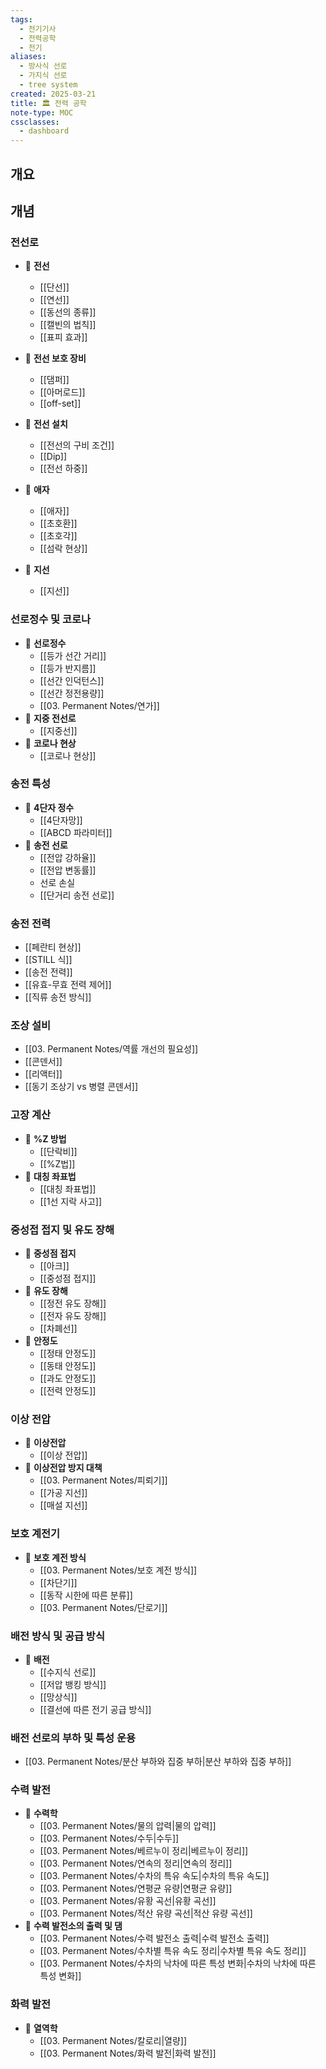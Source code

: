 ```yaml
---
tags:
  - 전기기사
  - 전력공학
  - 전기
aliases:
  - 방사식 선로
  - 가지식 선로
  - tree system
created: 2025-03-21
title: 🏛️ 전력 공학
note-type: MOC
cssclasses:
  - dashboard
---
```


## 개요

## 개념

### 전선로

- 📖 **전선**
	- [[단선]]
	- [[연선]]
	- [[동선의 종류]]
	- [[캘빈의 법칙]]
	- [[표피 효과]]
	
- 📖 **전선 보호 장비**
	- [[댐퍼]]
	- [[아머로드]]
	- [[off-set]]
- 📖 **전선 설치**
	- [[전선의 구비 조건]]
	- [[Dip]]
	- [[전선 하중]]
- 📖 **애자**
	- [[애자]]
	- [[초호환]]
	- [[초호각]]
	- [[섬락 현상]]
- 📖 **지선**
	- [[지선]]

### 선로정수 및 코로나

- 📖 **선로정수**
	- [[등가 선간 거리]]
	- [[등가 반지름]]
	- [[선간 인덕턴스]]
	- [[선간 정전용량]]
	- [[03. Permanent Notes/연가]]
- 📖 **지중 전선로**
	- [[지중선]]
- 📖 **코로나 현상**
	- [[코로나 현상]]
### 송전 특성
- 📖 **4단자 정수**
	- [[4단자망]]
	- [[ABCD 파라미터]]
- 📖 **송전 선로**
	- [[전압 강하율]]
	- [[전압 변동률]]
	- 선로 손실
	- [[단거리 송전 선로]]

### 송전 전력
- [[페란티 현상]]
- [[STILL 식]]
- [[송전 전력]]
- [[유효-무효 전력 제어]]
- [[직류 송전 방식]]
### 조상 설비
- [[03. Permanent Notes/역률 개선의 필요성]]
- [[콘덴서]]
- [[리액터]]
- [[동기 조상기 vs 병렬 콘덴서]]




### 고장 계산
- 📖 **%Z 방법**
	- [[단락비]]
	- [[%Z법]]
- 📖 **대칭 좌표법**
	- [[대칭 좌표법]]
	- [[1선 지락 사고]]

### 중성접 접지 및 유도 장해
- 📖 **중성점 접지**
	- [[아크]]
	- [[중성점 접지]]
- 📖 **유도 장해**
	- [[정전 유도 장해]]
	- [[전자 유도 장해]]
	- [[차폐선]]
- 📖 **안정도**
	- [[정태 안정도]]
	- [[동태 안정도]]
	- [[과도 안정도]]
	- [[전력 안정도]]
### 이상 전압

- 📖 **이상전압**
	- [[이상 전압]]
- 📖 **이상전압 방지 대책**
	- [[03. Permanent Notes/피뢰기]]
	- [[가공 지선]]
	- [[매설 지선]]


### 보호 계전기
- 📖 **보호 계전 방식**
	- [[03. Permanent Notes/보호 계전 방식]]
	- [[차단기]]
	- [[동작 시한에 따른 분류]]
	- [[03. Permanent Notes/단로기]]
### 배전 방식 및 공급 방식
- 📖 **배전**
	- [[수지식 선로]]
	- [[저압 뱅킹 방식]]
	- [[망상식]]
	- [[결선에 따른 전기 공급 방식]]

### 배전 선로의 부하 및 특성 운용
- [[03. Permanent Notes/분산 부하와 집중 부하|분산 부하와 집중 부하]]
### 수력 발전
- 📖 **수력학**
	- [[03. Permanent Notes/물의 압력|물의 압력]]
	- [[03. Permanent Notes/수두|수두]]
	- [[03. Permanent Notes/베르누이 정리|베르누이 정리]]
	- [[03. Permanent Notes/연속의 정리|연속의 정리]]
	- [[03. Permanent Notes/수차의 특유 속도|수차의 특유 속도]]
	- [[03. Permanent Notes/연평균 유량|연평균 유량]]
	- [[03. Permanent Notes/유황 곡선|유황 곡선]]
	- [[03. Permanent Notes/적산 유량 곡선|적산 유량 곡선]]
- 📖 **수력 발전소의 출력 및 댐**
	- [[03. Permanent Notes/수력 발전소 출력|수력 발전소 출력]]
	- [[03. Permanent Notes/수차별 특유 속도 정리|수차별 특유 속도 정리]]
	- [[03. Permanent Notes/수차의 낙차에 따른 특성 변화|수차의 낙차에 따른 특성 변화]]

### 화력 발전
- 📖 **열역학**
	- [[03. Permanent Notes/칼로리|열량]]
	- [[03. Permanent Notes/화력 발전|화력 발전]]